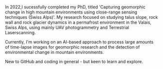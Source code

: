 In 2022,I sucessfully completed my PhD, titled 'Capturing geomorphic change in high mountain environments using close-range sensing techniques (Swiss Alps)'.
My research focused on studying talus slope, rock wall and rock glacier dynamics in a permafrost environment in the Valais, Swiss Alps, using mainly UAV photogrammetry and Terrestrial Laserscanning. 

Currently, I'm working on an AI-based approach to process large amounts of time-lapse images for geomorphic research and the detection of environmental change in mountain environments.

New to GitHub and coding in general - but keen to learn and explore.

<!---
hannehendrickx/hannehendrickx is a ✨ special ✨ repository because its `README.md` (this file) appears on your GitHub profile.
You can click the Preview link to take a look at your changes.
--->
